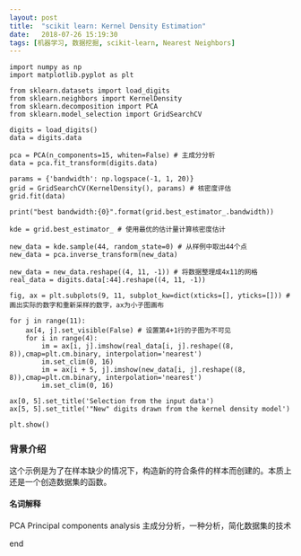 ```yaml
---
layout: post
title:  "scikit learn: Kernel Density Estimation"
date:   2018-07-26 15:19:30
tags: [机器学习, 数据挖掘, scikit-learn, Nearest Neighbors]
---
```


    import numpy as np
    import matplotlib.pyplot as plt

    from sklearn.datasets import load_digits
    from sklearn.neighbors import KernelDensity
    from sklearn.decomposition import PCA
    from sklearn.model_selection import GridSearchCV

    digits = load_digits()
    data = digits.data

    pca = PCA(n_components=15, whiten=False) # 主成分分析
    data = pca.fit_transform(digits.data)

    params = {'bandwidth': np.logspace(-1, 1, 20)}
    grid = GridSearchCV(KernelDensity(), params) # 核密度评估
    grid.fit(data)

    print("best bandwidth:{0}".format(grid.best_estimator_.bandwidth))

    kde = grid.best_estimator_ # 使用最优的估计量计算核密度估计

    new_data = kde.sample(44, random_state=0) # 从样例中取出44个点
    new_data = pca.inverse_transform(new_data)

    new_data = new_data.reshape((4, 11, -1)) # 将数据整理成4x11的网格
    real_data = digits.data[:44].reshape((4, 11, -1))

    fig, ax = plt.subplots(9, 11, subplot_kw=dict(xticks=[], yticks=[])) # 画出实际的数字和重新采样的数字，ax为小子图画布

    for j in range(11):
        ax[4, j].set_visible(False) # 设置第4+1行的子图为不可见
        for i in range(4):
            im = ax[i, j].imshow(real_data[i, j].reshape((8, 8)),cmap=plt.cm.binary, interpolation='nearest')
            im.set_clim(0, 16)
            im = ax[i + 5, j].imshow(new_data[i, j].reshape((8, 8)),cmap=plt.cm.binary, interpolation='nearest')
            im.set_clim(0, 16)

    ax[0, 5].set_title('Selection from the input data')
    ax[5, 5].set_title('"New" digits drawn from the kernel density model')

    plt.show()

### 背景介绍
这个示例是为了在样本缺少的情况下，构造新的符合条件的样本而创建的。本质上还是一个创造数据集的函数。

#### 名词解释
PCA Principal components analysis 主成分分析，一种分析，简化数据集的技术

end
